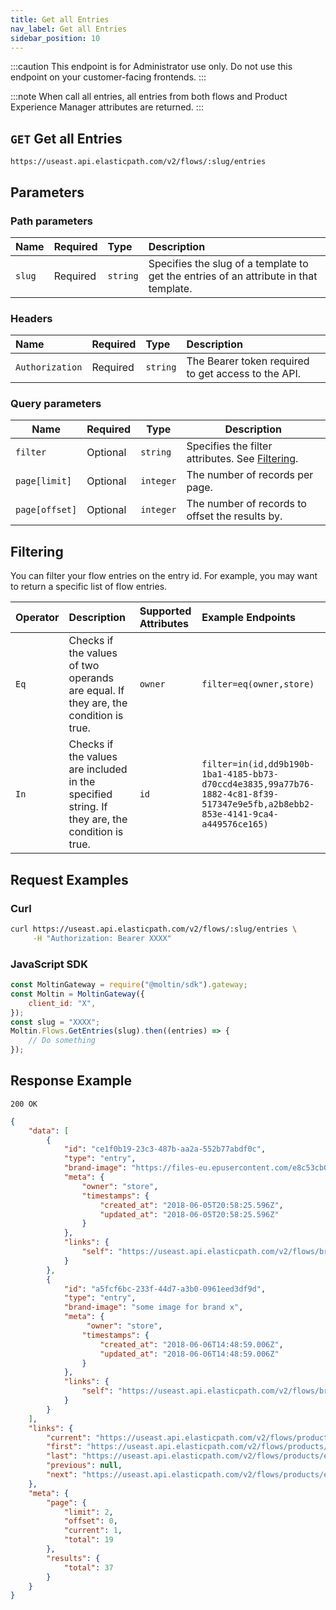 ```yaml
---
title: Get all Entries
nav_label: Get all Entries
sidebar_position: 10
---
```


:::caution
This endpoint is for Administrator use only. Do not use this endpoint on your customer-facing frontends.
:::

:::note
When call all entries, all entries from both flows and Product Experience Manager attributes are returned.
:::

## `GET` Get all Entries

```http
https://useast.api.elasticpath.com/v2/flows/:slug/entries
```

## Parameters

### Path parameters

| Name   | Required | Type     | Description                                   |
|:-------|:---------|:---------|:----------------------------------------------|
| `slug` | Required | `string` | Specifies the slug of a template to get the entries of an attribute in that template. |

### Headers

| Name            | Required | Type     | Description                          |
|:----------------|:---------|:---------|:-------------------------------------|
| `Authorization` | Required | `string` | The Bearer token required to get access to the API. |

### Query parameters

| Name | Required | Type | Description |
| --- | --- | --- | --- |
| `filter`| Optional | `string` | Specifies the filter attributes. See [Filtering](#filtering). |
| `page[limit]` | Optional | `integer` | The number of records per page. |
| `page[offset]` | Optional | `integer` | The number of records to offset the results by. |

## Filtering

You can filter your flow entries on the entry id. For example, you may want to return a specific list of flow entries.

| Operator | Description | Supported Attributes | Example Endpoints |
|:--- |:--- |:--- |:--- |
| `Eq` | Checks if the values of two operands are equal. If they are, the condition is true. | `owner`| `filter=eq(owner,store)` |
| `In` | Checks if the values are included in the specified string. If they are, the condition is true. | `id` | `filter=in(id,dd9b190b-1ba1-4185-bb73-d70ccd4e3835,99a77b76-1882-4c81-8f39-517347e9e5fb,a2b8ebb2-853e-4141-9ca4-a449576ce165)` |

## Request Examples

### Curl

```bash
curl https://useast.api.elasticpath.com/v2/flows/:slug/entries \
     -H "Authorization: Bearer XXXX"
```

### JavaScript SDK

```javascript
const MoltinGateway = require("@moltin/sdk").gateway;
const Moltin = MoltinGateway({
    client_id: "X",
});
const slug = "XXXX";
Moltin.Flows.GetEntries(slug).then((entries) => {
    // Do something
});
```

## Response Example

`200 OK`

```json
{
    "data": [
        {
            "id": "ce1f0b19-23c3-487b-aa2a-552b77abdf0c",
            "type": "entry",
            "brand-image": "https://files-eu.epusercontent.com/e8c53cb0-120d-4ea5-8941-ce74dec06038/61118f21-14a2-466c-a84b-c30b1f900cf9.png",
            "meta": {
                "owner": "store",
                "timestamps": {
                    "created_at": "2018-06-05T20:58:25.596Z",
                    "updated_at": "2018-06-05T20:58:25.596Z"
                }
            },
            "links": {
                "self": "https://useast.api.elasticpath.com/v2/flows/brands/entries/ce1f0b19-23c3-487b-aa2a-552b77abdf0c"
            }
        },
        {
            "id": "a5fcf6bc-233f-44d7-a3b0-0961eed3df9d",
            "type": "entry",
            "brand-image": "some image for brand x",
            "meta": {
                 "owner": "store",
                "timestamps": {
                    "created_at": "2018-06-06T14:48:59.006Z",
                    "updated_at": "2018-06-06T14:48:59.006Z"
                }
            },
            "links": {
                "self": "https://useast.api.elasticpath.com/v2/flows/brands/entries/a5fcf6bc-233f-44d7-a3b0-0961eed3df9d"
            }
        }
    ],
    "links": {
        "current": "https://useast.api.elasticpath.com/v2/flows/products/entries?page[limit]=2&page[offset]=0",
        "first": "https://useast.api.elasticpath.com/v2/flows/products/entries?page[limit]=2&page[offset]=0",
        "last": "https://useast.api.elasticpath.com/v2/flows/products/entries?page[limit]=2&page[offset]=36",
        "previous": null,
        "next": "https://useast.api.elasticpath.com/v2/flows/products/entries?page[limit]=2&page[offset]=2"
    },
    "meta": {
        "page": {
            "limit": 2,
            "offset": 0,
            "current": 1,
            "total": 19
        },
        "results": {
            "total": 37
        }
    }
}
```
